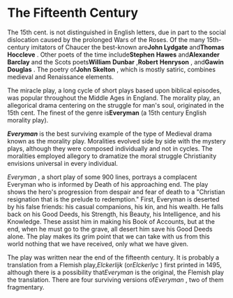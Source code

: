 The Fifteenth Century
=====================

The 15th cent. is not distinguished in English letters, due in part to
the social dislocation caused by the prolonged Wars of the Roses. Of the
many 15th-century imitators of Chaucer the best-known are**John
Lydgate** and**Thomas Hoccleve** . Other poets of the time
include**Stephen** **Hawes** and**Alexander** **Barclay** and the Scots
poets**William** **Dunbar** ,**Robert** **Henryson** , and**Gawin**
**Douglas** . The poetry of**John Skelton** , which is mostly satiric,
combines medieval and Renaissance elements.

The miracle play, a long cycle of short plays based upon biblical
episodes, was popular throughout the Middle Ages in England. The
morality play, an allegorical drama centering on the struggle for man's
soul, originated in the 15th cent. The finest of the genre
is**Everyman** (a 15th century English morality play).

***Everyman*** is the best surviving example of the type of Medieval
drama known as the morality play. Moralities evolved side by side with
the mystery plays, although they were composed individually and not in
cycles. The moralities employed allegory to dramatize the moral struggle
Christianity envisions universal in every individual.

*Everyman* , a short play of some 900 lines, portrays a complacent
Everyman who is informed by Death of his approaching end. The play shows
the hero's progression from despair and fear of death to a "Christian
resignation that is the prelude to redemption." First, Everyman is
deserted by his false friends: his casual companions, his kin, and his
wealth. He falls back on his Good Deeds, his Strength, his Beauty, his
Intelligence, and his Knowledge. These assist him in making his Book of
Accounts, but at the end, when he must go to the grave, all desert him
save his Good Deeds alone. The play makes its grim point that we can
take with us from this world nothing that we have received, only what we
have given.

The play was written near the end of the fifteenth century. It is
probably a translation from a Flemish play,*Elckerlijk* (or*Elckerlyc* )
first printed in 1495, although there is a possibility that*Everyman* is
the original, the Flemish play the translation. There are four surviving
versions of*Everyman* , two of them fragmentary.



